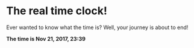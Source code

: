 # The real time clock!

Ever wanted to know what the time is? Well, your journey is about to end!

**The time is Nov 21, 2017, 23:39**